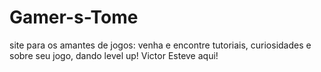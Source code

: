# Gamer-s-Tome
site para os amantes de jogos: venha e encontre tutoriais, curiosidades e sobre seu jogo, dando level up!
Victor Esteve aqui!